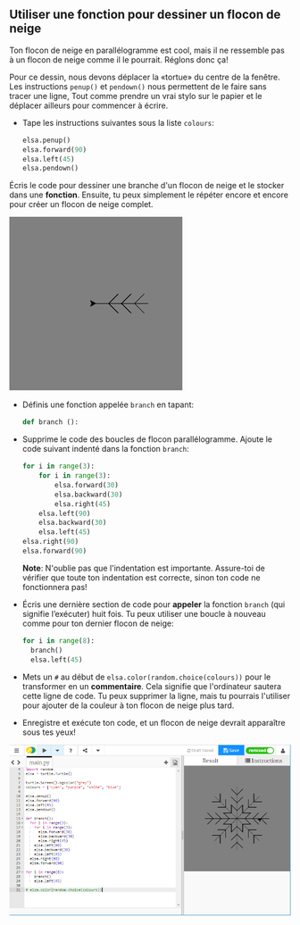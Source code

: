 ## Utiliser une fonction pour dessiner un flocon de neige

Ton flocon de neige en parallélogramme est cool, mais il ne ressemble pas à un flocon de neige comme il le pourrait. Réglons donc ça!

Pour ce dessin, nous devons déplacer la «tortue» du centre de la fenêtre. Les instructions `penup()` et `pendown()` nous permettent de le faire sans tracer une ligne, Tout comme prendre un vrai stylo sur le papier et le déplacer ailleurs pour commencer à écrire.

- Tape les instructions suivantes sous la liste `colours`:
    
    ```python
    elsa.penup()
    elsa.forward(90)
    elsa.left(45)
    elsa.pendown()
    ```

Écris le code pour dessiner une branche d'un flocon de neige et le stocker dans une **fonction**. Ensuite, tu peux simplement le répéter encore et encore pour créer un flocon de neige complet.

![branch](images/branch.PNG)

- Définis une fonction appelée `branch` en tapant:
    
    ```python
    def branch ():
    ```

- Supprime le code des boucles de flocon parallélogramme. Ajoute le code suivant indenté dans la fonction `branch`:
    
    ```python
    for i in range(3):
        for i in range(3):
            elsa.forward(30)
            elsa.backward(30)
            elsa.right(45)
        elsa.left(90)
        elsa.backward(30)
        elsa.left(45)
    elsa.right(90)
    elsa.forward(90)
    ```
    
    **Note**: N'oublie pas que l'indentation est importante. Assure-toi de vérifier que toute ton indentation est correcte, sinon ton code ne fonctionnera pas!

- Écris une dernière section de code pour **appeler** la fonction `branch` (qui signifie l’exécuter) huit fois. Tu peux utiliser une boucle à nouveau comme pour ton dernier flocon de neige:
    
    ```python
    for i in range(8):
      branch()
      elsa.left(45)
    ```

- Mets un `#` au début de `elsa.color(random.choice(colours))` pour le transformer en un **commentaire**. Cela signifie que l'ordinateur sautera cette ligne de code. Tu peux supprimer la ligne, mais tu pourrais l'utiliser pour ajouter de la couleur à ton flocon de neige plus tard.

- Enregistre et exécute ton code, et un flocon de neige devrait apparaître sous tes yeux!

![](images/snowflake2.png)